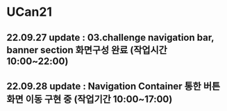 # UCan21

## 22.09.27 update : 03.challenge navigation bar, banner section 화면구성 완료 (작업시간 10:00~22:00)
## 22.09.28 update : Navigation Container 통한 버튼 화면 이동 구현 중 (작업기간 10:00~17:00)
